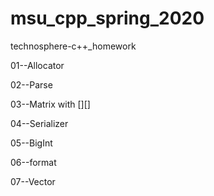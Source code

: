 # msu_cpp_spring_2020
technosphere-c++_homework

01--Allocator

02--Parse

03--Matrix with [][]

04--Serializer

05--BigInt

06--format

07--Vector
